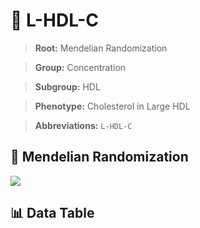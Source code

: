# 🧪 L-HDL-C

> **Root:** Mendelian Randomization

> **Group:** Concentration  

> **Subgroup:** HDL

> **Phenotype:** Cholesterol in Large HDL  

> **Abbreviations:** `L-HDL-C`

## 🧬 Mendelian Randomization  

<img src="/MR/Figures/Inverse/LhengxianHDLhengxianC.png"/>


## 📊 Data Table


<CsvTableMRI src="/MR/Data/Inverse/LhengxianHDLhengxianC.csv"/>
